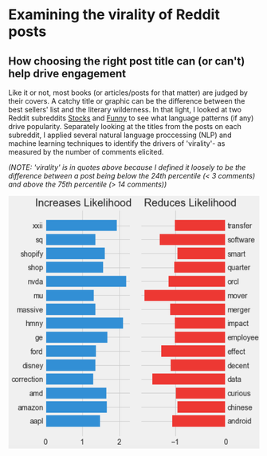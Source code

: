 # Examining the virality of Reddit posts
## How choosing the right post title can (or can't) help drive engagement

Like it or not, most books (or articles/posts for that matter) are judged by their covers. A catchy title or graphic can be the difference between the best sellers' list and the literary wilderness. In that light, I looked at two Reddit subreddits [Stocks](https://www.reddit.com/r/stocks/) and [Funny](https://www.reddit.com/r/funny/) to see what language patterns (if any) drive popularity. Separately looking at the titles from the posts on each subreddit, I applied several natural language proccessing (NLP) and machine learning techniques to identify the drivers of 'virality'- as measured by the number of comments elicited.

*(NOTE: 'virality' is in quotes above because I defined it loosely to be the difference between a post being below the 24th percentile (< 3 comments) and above the 75th percentile (> 14 comments))*

![Words driving popularity in 'Stocks'](https://github.com/slevin886/Reddit_Stock_Subreddit/blob/master/images/Picture2.png)
